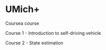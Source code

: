 # UMich+ 

Coursea course

Course 1 - Introduction to self-driving vehicle

Course 2 - State estimation
